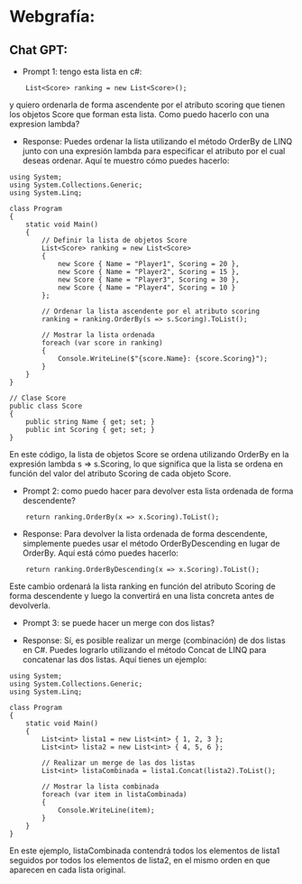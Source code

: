 # Webgrafía:

## Chat GPT:

- Prompt 1:
tengo esta lista en c#:
```
    List<Score> ranking = new List<Score>();
```
y quiero ordenarla de forma ascendente por el atributo scoring que tienen los objetos Score que forman esta lista. Como puedo hacerlo con una expresion lambda?

- Response:
Puedes ordenar la lista utilizando el método OrderBy de LINQ junto con una expresión lambda para especificar el atributo por el cual deseas ordenar. Aquí te muestro cómo puedes hacerlo:
```
using System;
using System.Collections.Generic;
using System.Linq;

class Program
{
    static void Main()
    {
        // Definir la lista de objetos Score
        List<Score> ranking = new List<Score>
        {
            new Score { Name = "Player1", Scoring = 20 },
            new Score { Name = "Player2", Scoring = 15 },
            new Score { Name = "Player3", Scoring = 30 },
            new Score { Name = "Player4", Scoring = 10 }
        };

        // Ordenar la lista ascendente por el atributo scoring
        ranking = ranking.OrderBy(s => s.Scoring).ToList();

        // Mostrar la lista ordenada
        foreach (var score in ranking)
        {
            Console.WriteLine($"{score.Name}: {score.Scoring}");
        }
    }
}

// Clase Score
public class Score
{
    public string Name { get; set; }
    public int Scoring { get; set; }
}
```
En este código, la lista de objetos Score se ordena utilizando OrderBy en la expresión lambda s => s.Scoring, lo que significa que la lista se ordena en función del valor del atributo Scoring de cada objeto Score.


- Prompt 2: 
como puedo hacer para devolver esta lista ordenada de forma descendente?
```
    return ranking.OrderBy(x => x.Scoring).ToList();
```
- Response: 
Para devolver la lista ordenada de forma descendente, simplemente puedes usar el método OrderByDescending en lugar de OrderBy. Aquí está cómo puedes hacerlo:
```
    return ranking.OrderByDescending(x => x.Scoring).ToList();
```
Este cambio ordenará la lista ranking en función del atributo Scoring de forma descendente y luego la convertirá en una lista concreta antes de devolverla.

- Prompt 3:
se puede hacer un merge con dos listas?

- Response:
Sí, es posible realizar un merge (combinación) de dos listas en C#. Puedes lograrlo utilizando el método Concat de LINQ para concatenar las dos listas. Aquí tienes un ejemplo:
```
using System;
using System.Collections.Generic;
using System.Linq;

class Program
{
    static void Main()
    {
        List<int> lista1 = new List<int> { 1, 2, 3 };
        List<int> lista2 = new List<int> { 4, 5, 6 };

        // Realizar un merge de las dos listas
        List<int> listaCombinada = lista1.Concat(lista2).ToList();

        // Mostrar la lista combinada
        foreach (var item in listaCombinada)
        {
            Console.WriteLine(item);
        }
    }
}
```
En este ejemplo, listaCombinada contendrá todos los elementos de lista1 seguidos por todos los elementos de lista2, en el mismo orden en que aparecen en cada lista original.
